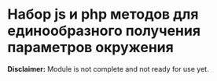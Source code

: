 # Набор js и php методов для единообразного получения параметров окружения
**Disclaimer:** Module is not complete and not ready for use yet.